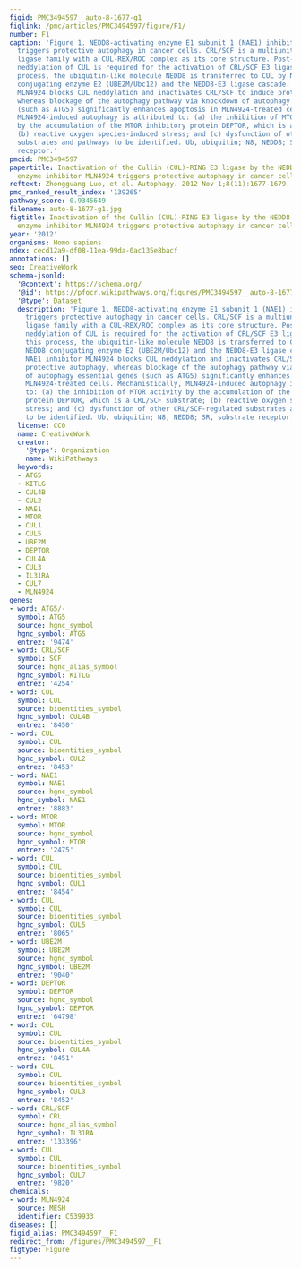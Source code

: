 ```yaml
---
figid: PMC3494597__auto-8-1677-g1
figlink: /pmc/articles/PMC3494597/figure/F1/
number: F1
caption: 'Figure 1. NEDD8-activating enzyme E1 subunit 1 (NAE1) inhibitor MLN4924
  triggers protective autophagy in cancer cells. CRL/SCF is a multiunit E3 ubiquitin
  ligase family with a CUL-RBX/ROC complex as its core structure. Post-translational
  neddylation of CUL is required for the activation of CRL/SCF E3 ligase. During this
  process, the ubiquitin-like molecule NEDD8 is transferred to CUL by NAE1, NEDD8
  conjugating enzyme E2 (UBE2M/Ubc12) and the NEDD8-E3 ligase cascade. The NAE1 inhibitor
  MLN4924 blocks CUL neddylation and inactivates CRL/SCF to induce protective autophagy,
  whereas blockage of the autophagy pathway via knockdown of autophagy essential genes
  (such as ATG5) significantly enhances apoptosis in MLN4924-treated cells. Mechanistically,
  MLN4924-induced autophagy is attributed to: (a) the inhibition of MTOR activity
  by the accumulation of the MTOR inhibitory protein DEPTOR, which is a CRL/SCF substrate;
  (b) reactive oxygen species-induced stress; and (c) dysfunction of other CRL/SCF-regulated
  substrates and pathways to be identified. Ub, ubiquitin; N8, NEDD8; SR, substrate
  receptor.'
pmcid: PMC3494597
papertitle: Inactivation of the Cullin (CUL)-RING E3 ligase by the NEDD8-activating
  enzyme inhibitor MLN4924 triggers protective autophagy in cancer cells.
reftext: Zhongguang Luo, et al. Autophagy. 2012 Nov 1;8(11):1677-1679.
pmc_ranked_result_index: '139265'
pathway_score: 0.9345649
filename: auto-8-1677-g1.jpg
figtitle: Inactivation of the Cullin (CUL)-RING E3 ligase by the NEDD8-activating
  enzyme inhibitor MLN4924 triggers protective autophagy in cancer cells
year: '2012'
organisms: Homo sapiens
ndex: cecd12a9-df08-11ea-99da-0ac135e8bacf
annotations: []
seo: CreativeWork
schema-jsonld:
  '@context': https://schema.org/
  '@id': https://pfocr.wikipathways.org/figures/PMC3494597__auto-8-1677-g1.html
  '@type': Dataset
  description: 'Figure 1. NEDD8-activating enzyme E1 subunit 1 (NAE1) inhibitor MLN4924
    triggers protective autophagy in cancer cells. CRL/SCF is a multiunit E3 ubiquitin
    ligase family with a CUL-RBX/ROC complex as its core structure. Post-translational
    neddylation of CUL is required for the activation of CRL/SCF E3 ligase. During
    this process, the ubiquitin-like molecule NEDD8 is transferred to CUL by NAE1,
    NEDD8 conjugating enzyme E2 (UBE2M/Ubc12) and the NEDD8-E3 ligase cascade. The
    NAE1 inhibitor MLN4924 blocks CUL neddylation and inactivates CRL/SCF to induce
    protective autophagy, whereas blockage of the autophagy pathway via knockdown
    of autophagy essential genes (such as ATG5) significantly enhances apoptosis in
    MLN4924-treated cells. Mechanistically, MLN4924-induced autophagy is attributed
    to: (a) the inhibition of MTOR activity by the accumulation of the MTOR inhibitory
    protein DEPTOR, which is a CRL/SCF substrate; (b) reactive oxygen species-induced
    stress; and (c) dysfunction of other CRL/SCF-regulated substrates and pathways
    to be identified. Ub, ubiquitin; N8, NEDD8; SR, substrate receptor.'
  license: CC0
  name: CreativeWork
  creator:
    '@type': Organization
    name: WikiPathways
  keywords:
  - ATG5
  - KITLG
  - CUL4B
  - CUL2
  - NAE1
  - MTOR
  - CUL1
  - CUL5
  - UBE2M
  - DEPTOR
  - CUL4A
  - CUL3
  - IL31RA
  - CUL7
  - MLN4924
genes:
- word: ATG5/-
  symbol: ATG5
  source: hgnc_symbol
  hgnc_symbol: ATG5
  entrez: '9474'
- word: CRL/SCF
  symbol: SCF
  source: hgnc_alias_symbol
  hgnc_symbol: KITLG
  entrez: '4254'
- word: CUL
  symbol: CUL
  source: bioentities_symbol
  hgnc_symbol: CUL4B
  entrez: '8450'
- word: CUL
  symbol: CUL
  source: bioentities_symbol
  hgnc_symbol: CUL2
  entrez: '8453'
- word: NAE1
  symbol: NAE1
  source: hgnc_symbol
  hgnc_symbol: NAE1
  entrez: '8883'
- word: MTOR
  symbol: MTOR
  source: hgnc_symbol
  hgnc_symbol: MTOR
  entrez: '2475'
- word: CUL
  symbol: CUL
  source: bioentities_symbol
  hgnc_symbol: CUL1
  entrez: '8454'
- word: CUL
  symbol: CUL
  source: bioentities_symbol
  hgnc_symbol: CUL5
  entrez: '8065'
- word: UBE2M
  symbol: UBE2M
  source: hgnc_symbol
  hgnc_symbol: UBE2M
  entrez: '9040'
- word: DEPTOR
  symbol: DEPTOR
  source: hgnc_symbol
  hgnc_symbol: DEPTOR
  entrez: '64798'
- word: CUL
  symbol: CUL
  source: bioentities_symbol
  hgnc_symbol: CUL4A
  entrez: '8451'
- word: CUL
  symbol: CUL
  source: bioentities_symbol
  hgnc_symbol: CUL3
  entrez: '8452'
- word: CRL/SCF
  symbol: CRL
  source: hgnc_alias_symbol
  hgnc_symbol: IL31RA
  entrez: '133396'
- word: CUL
  symbol: CUL
  source: bioentities_symbol
  hgnc_symbol: CUL7
  entrez: '9820'
chemicals:
- word: MLN4924
  source: MESH
  identifier: C539933
diseases: []
figid_alias: PMC3494597__F1
redirect_from: /figures/PMC3494597__F1
figtype: Figure
---
```

